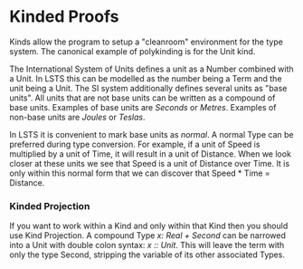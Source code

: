 # Kinded Proofs

Kinds allow the program to setup a "cleanroom" environment for the type system.
The canonical example of polykinding is for the Unit kind.

The International System of Units defines a unit as a Number combined with a Unit.
In LSTS this can be modelled as the number being a Term and the unit being a Unit.
The SI system additionally defines several units as "base units".
All units that are not base units can be written as a compound of base units.
Examples of base units are *Seconds* or *Metres*.
Examples of non-base units are *Joules* or *Teslas*.

In LSTS it is convenient to mark base units as *normal*.
A normal Type can be preferred during type conversion.
For example, if a unit of Speed is multiplied by a unit of Time, it will result in a unit of Distance.
When we look closer at these units we see that Speed is a unit of Distance over Time.
It is only within this normal form that we can discover that Speed * Time = Distance.

### Kinded Projection

If you want to work within a Kind and only within that Kind then you should use Kind Projection.
A compound Type *x: Real + Second* can be narrowed into a Unit with double colon syntax:
*x :: Unit*. This will leave the term with only the type Second, stripping the variable of its other associated Types.
